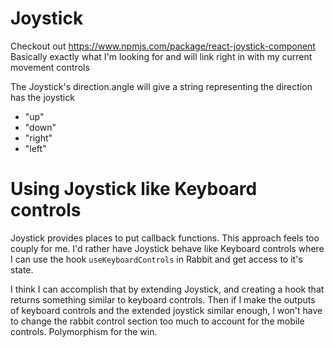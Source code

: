 # Joystick
Checkout out https://www.npmjs.com/package/react-joystick-component
Basically exactly what I'm looking for and will link right in with my current movement controls

The Joystick's direction.angle will give a string representing the direction has the joystick
- "up"
- "down"
- "right"
- "left"

# Using Joystick like Keyboard controls
Joystick provides places to put callback functions. This approach feels too couply for me. I'd rather have Joystick behave like Keyboard controls where I can use the hook `useKeyboardControls` in Rabbit and get access to it's state. 

I think I can accomplish that by extending Joystick, and creating a hook that returns something similar to keyboard controls. Then if I make the outputs of keyboard controls and the extended joystick similar enough, I won't have to change the rabbit control section too much to account for the mobile controls. Polymorphism for the win.